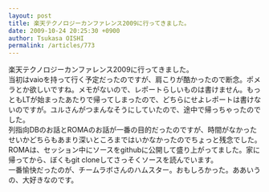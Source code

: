 ```yaml
---
layout: post
title: 楽天テクノロジーカンファレンス2009に行ってきました。
date: 2009-10-24 20:25:30 +0900
author: Tsukasa OISHI
permalink: /articles/773
---
```



楽天テクノロジーカンファレンス2009に行ってきました。  
当初はvaioを持って行く予定だったのですが、肩こりが酷かったので断念。ポメラとか欲しいですね。メモがないので、レポートらしいものは書けません。もっともLTが始まったあたりで帰ってしまったので、どちらにせよレポートは書けないのですが。ユルさんがつまんなそうにしていたので、途中で帰っちゃったのでした。  
列指向DBのお話とROMAのお話が一番の目的だったのですが、時間がなかったせいかどちらもあまり深いところまではいかなかったのでちょっと残念でした。ROMAは、セッション中にソースをgithubに公開して盛り上がってました。家に帰ってから、ぼくもgit cloneしてさっそくソースを読んでいます。  
一番愉快だったのが、チームラボさんのハムスター。おもしろかった。ああいうの、大好きなのです。  

